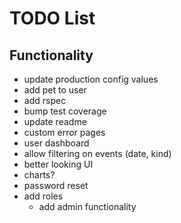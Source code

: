 # TODO List

## Functionality
- update production config values
- add pet to user
- add rspec
- bump test coverage
- update readme
- custom error pages
- user dashboard
- allow filtering on events (date, kind)
- better looking UI
- charts?
- password reset
- add roles
    - add admin functionality